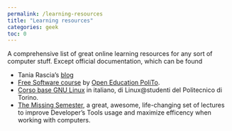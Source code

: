 ```yaml
---
permalink: /learning-resources
title: "Learning resources"
categories: geek
toc: 0
---
```

A comprehensive list of great online learning resources for any sort of computer stuff. Except official documentation, which can be found 

- Tania Rascia’s <a href="https://www.taniarascia.com/" rel="noopener" target="_blank">blog</a>
- <a href="https://github.com/open-education-polito/free-software-course" rel="noopener" target="_blank">Free Software course</a> by <a href="https://openeducation.polito.it/" rel="noopener" target="_blank">Open Education PoliTo</a>.
- <a href="https://linux.studenti.polito.it/wp/corso-gnu-linux-base-autunno-2019/" rel="noopener" target="_blank">Corso base GNU Linux</a> in italiano, di Linux@studenti del Politecnico di Torino.
- <a href="https://missing.csail.mit.edu/" rel="noopener" target="_blank">The Missing Semester</a>, a great, awesome, life-changing set of lectures to improve Developer’s Tools usage and maximize efficency when working with computers.
<a href="" rel="noopener" target="_blank"></a>
